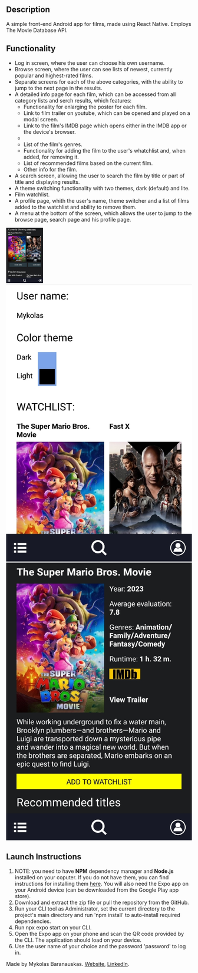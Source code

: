 <h2>Description</h2>
A simple front-end Android app for films, made using React Native. Employs The Movie Database API.
<h2>Functionality</h2>
<ul>
    <li>Log in screen, where the user can choose his own username.</li>
    <li>Browse screen, where the user can see lists of newest, currently popular and highest-rated films.</li>
    <li>Separate screens for each of the above categories, with the ability to jump to the next page in the results.</li>
    <li>A detailed info page for each film, which can be accessed from all category lists and serch results, which features:
        <ul>
            <li>Functionality for enlarging the poster for each film.</li>
            <li>Link to film trailer on youtube, which can be opened and played on a modal screen.</li>
            <li>Link to the film's IMDB page which opens either in the IMDB app or the device's browser.<li>
            <li>List of the film's genres.
            <li>Functionality for adding the film to the user's whatchlist and, when added, for removing it.</li>
            <li>List of recommended films based on the current film.</li>
            <li>Other info for the film.</li>
        </ul>
    </li>
    <li>A search screen, allowing the user to search the film by title or part of title and displaying results.</li>
    <li>A theme switching functionality with two themes, dark (default) and lite.
    <li>Film watchlist.</li>
    <li>A profile page, whith the user's name, theme switcher and a list of films added to the watchlist and ability to remove them.</li>
    <li>A menu at the bottom of the screen, which allows the user to jump to the browse page, search page and his profile page.</li>
</ul>
<img src="./assets/browse.jpg" alt="App screenshot" style = "width:100px">
<img src="./assets/profile.jpg" alt="App screenshot">
<img src="./assets/movieinfo.jpg" alt="App screenshot">
<h2>Launch Instructions</h2>
<ol>
    <li>NOTE: you need to have <strong>NPM</strong> dependency manager and <strong>Node.js</strong> installed on your coputer. If you do not have them, you can find instructions for installing them <a href="https://docs.npmjs.com/downloading-and-installing-node-js-and-npm" target = "_blank">here</a>. You will also need the Expo app on your Android device (can be downloaded from the Google Play app store).</li>
    <li>Download and extract the zip file or pull the repository from the GitHub.</li>
    <li>Run your CLI tool as Administrator, set the current directory to the project's main directory and run 'npm install' to auto-install required dependencies.</li>
    <li>Run npx expo start on your CLI.</li>
    <li>Open the Expo app on your phone and scan the QR code provided by the CLI. The application should load on your device.</li>
    <li>Use the user name of your choice and the password 'password' to log in.</li>
</ol>

Made by Mykolas Baranauskas. <a href="https://mykolasbar.github.io/my-website/" target="_blank">Website</a>, <a href="https://www.linkedin.com/in/mykolas-baranauskas-b3809b110/" target="_blank">LinkedIn</a>.